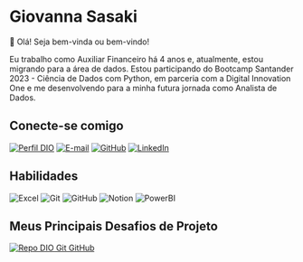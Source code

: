 # Giovanna Sasaki
👋 Olá! Seja bem-vinda ou bem-vindo!

Eu trabalho como Auxiliar Financeiro há 4 anos e, atualmente, estou migrando para a área de dados. Estou participando do Bootcamp  Santander 2023 - Ciência de Dados com Python, em parceria com a Digital Innovation One e me desenvolvendo para a minha futura jornada como Analista de Dados.

## Conecte-se comigo
[![Perfil DIO](https://img.shields.io/badge/-Meu%20Perfil%20na%20DIO-008000?style=for-the-badge)](https://www.dio.me/users/giovannabuonoruas)
[![E-mail](https://img.shields.io/badge/-Email-000?style=for-the-badge&logo=gmail&logoColor=6B8E23)](mailto:giovannabuonoruas@gmail.com)
[![GitHub](https://img.shields.io/badge/-GitHub-000?style=for-the-badge&logo=github&logoColor=6B8E23)](https://github.com/gicalien)
[![LinkedIn](https://img.shields.io/badge/-LinkedIn-000?style=for-the-badge&logo=linkedin&logoColor=6B8E23)](https://www.linkedin.com/in/giovanna-sasaki/)


## Habilidades
![Excel](https://img.shields.io/badge/Excel-000?style=for-the-badge&logo=Microsoft%20Excel&logoColor=6B8E23)
![Git](https://img.shields.io/badge/Git-000?style=for-the-badge&logo=git&logoColor=6B8E23) 
![GitHub](https://img.shields.io/badge/GitHub-000?style=for-the-badge&logo=github&logoColor=6B8E23)
![Notion](https://img.shields.io/badge/Notion-000?style=for-the-badge&logo=Notion&logoColor=6B8E23)
![PowerBI](https://img.shields.io/badge/POWERBI-000?style=for-the-badge&logo=powerbi&logoColor=6B8E23)


## Meus Principais Desafios de Projeto
[![Repo DIO Git GitHub](https://github-readme-stats.vercel.app/api/pin/?username=gicalien&repo=dio-lab-open-source&bg_color=000&border_color=6B8E23&show_icons=true&icon_color=6B8E23&title_color=6B8E23&text_color=FFF)](https://github.com/gicalien/dio-lab-open-source)
